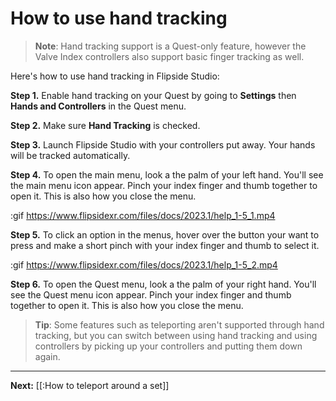 # How to use hand tracking

> **Note**: Hand tracking support is a Quest-only feature, however the Valve Index controllers also support basic finger tracking as well.

Here's how to use hand tracking in Flipside Studio:

**Step 1.** Enable hand tracking on your Quest by going to **Settings** then **Hands and Controllers** in the Quest menu.

**Step 2.** Make sure **Hand Tracking** is checked.

**Step 3.** Launch Flipside Studio with your controllers put away. Your hands will be tracked automatically.

**Step 4.** To open the main menu, look a the palm of your left hand. You'll see the main menu icon appear. Pinch your index finger and thumb together to open it. This is also how you close the menu.

:gif https://www.flipsidexr.com/files/docs/2023.1/help_1-5_1.mp4

**Step 5.** To click an option in the menus, hover over the button your want to press and make a short pinch with your index finger and thumb to select it.

:gif https://www.flipsidexr.com/files/docs/2023.1/help_1-5_2.mp4

**Step 6.** To open the Quest menu, look a the palm of your right hand. You'll see the Quest menu icon appear. Pinch your index finger and thumb together to open it. This is also how you close the menu.

> **Tip**: Some features such as teleporting aren't supported through hand tracking, but you can switch between using hand tracking and using controllers by picking up your controllers and putting them down again.

---

**Next:** [[:How to teleport around a set]]
